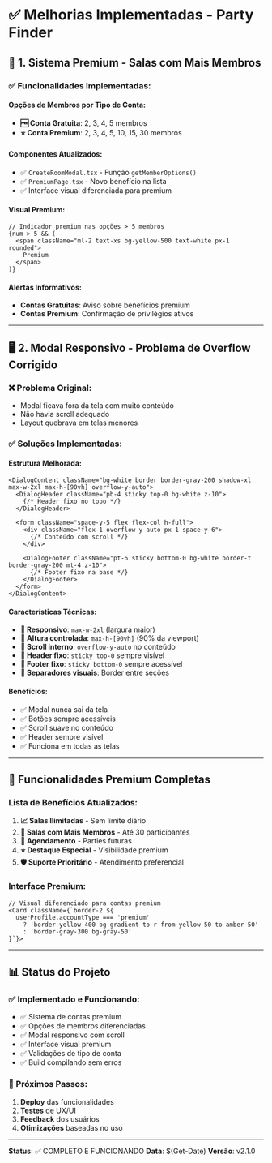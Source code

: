 # ✅ Melhorias Implementadas - Party Finder

## 🎯 **1. Sistema Premium - Salas com Mais Membros**

### **✅ Funcionalidades Implementadas:**

#### **Opções de Membros por Tipo de Conta:**
- **🆓 Conta Gratuita**: 2, 3, 4, 5 membros
- **⭐ Conta Premium**: 2, 3, 4, 5, 10, 15, 30 membros

#### **Componentes Atualizados:**
- ✅ `CreateRoomModal.tsx` - Função `getMemberOptions()`
- ✅ `PremiumPage.tsx` - Novo benefício na lista
- ✅ Interface visual diferenciada para premium

#### **Visual Premium:**
```tsx
// Indicador premium nas opções > 5 membros
{num > 5 && (
  <span className="ml-2 text-xs bg-yellow-500 text-white px-1 rounded">
    Premium
  </span>
)}
```

#### **Alertas Informativos:**
- **Contas Gratuitas**: Aviso sobre benefícios premium
- **Contas Premium**: Confirmação de privilégios ativos

---

## 🖥️ **2. Modal Responsivo - Problema de Overflow Corrigido**

### **❌ Problema Original:**
- Modal ficava fora da tela com muito conteúdo
- Não havia scroll adequado
- Layout quebrava em telas menores

### **✅ Soluções Implementadas:**

#### **Estrutura Melhorada:**
```tsx
<DialogContent className="bg-white border border-gray-200 shadow-xl max-w-2xl max-h-[90vh] overflow-y-auto">
  <DialogHeader className="pb-4 sticky top-0 bg-white z-10">
    {/* Header fixo no topo */}
  </DialogHeader>
  
  <form className="space-y-5 flex flex-col h-full">
    <div className="flex-1 overflow-y-auto px-1 space-y-6">
      {/* Conteúdo com scroll */}
    </div>
    
    <DialogFooter className="pt-6 sticky bottom-0 bg-white border-t border-gray-200 mt-4 z-10">
      {/* Footer fixo na base */}
    </DialogFooter>
  </form>
</DialogContent>
```

#### **Características Técnicas:**
- **📱 Responsivo**: `max-w-2xl` (largura maior)
- **📏 Altura controlada**: `max-h-[90vh]` (90% da viewport)
- **📜 Scroll interno**: `overflow-y-auto` no conteúdo
- **📌 Header fixo**: `sticky top-0` sempre visível
- **📌 Footer fixo**: `sticky bottom-0` sempre acessível
- **🎨 Separadores visuais**: Border entre seções

#### **Benefícios:**
- ✅ Modal nunca sai da tela
- ✅ Botões sempre acessíveis
- ✅ Scroll suave no conteúdo
- ✅ Header sempre visível
- ✅ Funciona em todas as telas

---

## 🚀 **Funcionalidades Premium Completas**

### **Lista de Benefícios Atualizados:**
1. **📈 Salas Ilimitadas** - Sem limite diário
2. **👥 Salas com Mais Membros** - Até 30 participantes
3. **📅 Agendamento** - Parties futuras
4. **⭐ Destaque Especial** - Visibilidade premium
5. **🛡️ Suporte Prioritário** - Atendimento preferencial

### **Interface Premium:**
```tsx
// Visual diferenciado para contas premium
<Card className={`border-2 ${
  userProfile.accountType === 'premium' 
    ? 'border-yellow-400 bg-gradient-to-r from-yellow-50 to-amber-50' 
    : 'border-gray-300 bg-gray-50'
}`}>
```

---

## 📊 **Status do Projeto**

### **✅ Implementado e Funcionando:**
- ✅ Sistema de contas premium
- ✅ Opções de membros diferenciadas
- ✅ Modal responsivo com scroll
- ✅ Interface visual premium
- ✅ Validações de tipo de conta
- ✅ Build compilando sem erros

### **🎯 Próximos Passos:**
1. **Deploy** das funcionalidades
2. **Testes** de UX/UI
3. **Feedback** dos usuários
4. **Otimizações** baseadas no uso

---
**Status**: ✅ COMPLETO E FUNCIONANDO
**Data**: $(Get-Date)
**Versão**: v2.1.0
